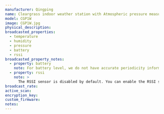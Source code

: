 ```yaml
---
manufacturer: Qingping
name: Cleargrass indoor weather station with Atmospheric pressure measurement
model: CGP1W
image: CGP1W.jpg
physical_description:
broadcasted_properties:
  - temperature
  - humidity
  - pressure
  - battery
  - rssi
broadcasted_property_notes:
  - property: battery
    note: For battery level, we do not have accurate periodicity information yet.
  - property: rssi
    note: >
      The RSSI sensor is disabled by default. You can enable the RSSI sensor by going to `configuration`, `integrations`, select `devices` on the BLE monitor integration tile and select your device. Click on the `+1 disabled entity` to show the disabled sensor and select the disabled entity. Finally, click on `Enable entity` to enable it. 
broadcast_rate:
active_scan:
encryption_key:
custom_firmware:
notes:
---
```

